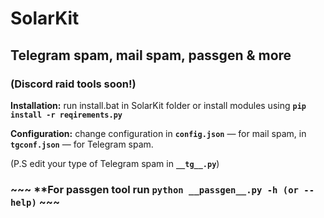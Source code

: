 # SolarKit
## **Telegram spam, mail spam, passgen & more**

### **(Discord raid tools soon!)**

 **Installation:** run install.bat in SolarKit folder or install modules using **```pip install -r reqirements.py```**

 **Configuration:** change configuration in **```config.json```** — for mail spam, in **```tgconf.json```** — for Telegram spam.

(P.S edit your type of Telegram spam in **```__tg__.py```**)

### ~~~ **For passgen tool run ```python __passgen__.py -h (or --help)``` ~~~
